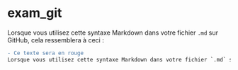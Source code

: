 
# exam_git


Lorsque vous utilisez cette syntaxe Markdown dans votre fichier `.md` sur GitHub, cela ressemblera à ceci :

```diff
- Ce texte sera en rouge
Lorsque vous utilisez cette syntaxe Markdown dans votre fichier `.md` sur GitHub, cela ressemblera à ceci :


